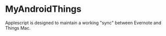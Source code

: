 MyAndroidThings
===============

Applescript is designed to maintain a working "sync" between Evernote and Things Mac.
